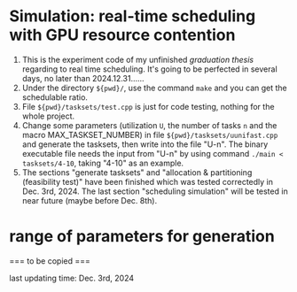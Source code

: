 # Simulation: real-time scheduling with GPU resource contention

1. This is the experiment code of my unfinished *graduation thesis* regarding to real time scheduling. It's going to be perfected in several days, no later than 2024.12.31......
2. Under the directory `${pwd}/`, use the command `make` and you can get the schedulable ratio.
3. File `${pwd}/tasksets/test.cpp` is just for code testing, nothing for the whole project.
4. Change some parameters (utilization `U`, the number of tasks `n` and the macro MAX_TASKSET_NUMBER) in file `${pwd}/tasksets/uunifast.cpp` and generate the tasksets, then write into the file "U-n". The binary executable file needs the input from "U-n" by using command `./main < tasksets/4-10`, taking "4-10" as an example.
5. The sections "generate tasksets" and "allocation & partitioning (feasibility test)" have been finished which was tested correctedly in Dec. 3rd, 2024. The last section "scheduling simulation" will be tested in near future (maybe before Dec. 8th).

# range of parameters for generation
=== to be copied ===

last updating time: Dec. 3rd, 2024
